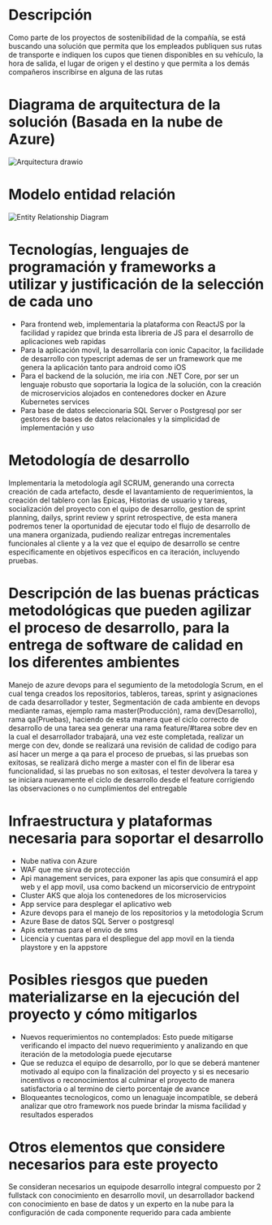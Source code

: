 # Descripción
Como parte de los proyectos de sostenibilidad de la compañía, se está buscando una solución que permita que los empleados publiquen sus rutas de transporte e indiquen los cupos que tienen disponibles en su vehículo, la hora de salida, el lugar de origen y el destino y que permita a los demás compañeros inscribirse en alguna de las rutas

# Diagrama de arquitectura de la solución (Basada en la nube de Azure)
![Arquitectura drawio](https://user-images.githubusercontent.com/8541422/226673179-83aa4ffe-cfe8-4481-9e7c-2a3846699063.png)

# Modelo entidad relación
![Entity Relationship Diagram](https://user-images.githubusercontent.com/8541422/226685271-292c4c4f-618c-4086-8144-d8b21107260d.jpg)

# Tecnologías, lenguajes de programación y frameworks a utilizar y justificación de la selección de cada uno
- Para frontend web, implementaria la plataforma con ReactJS por la facilidad y rapidez que brinda esta libreria de JS para el desarrollo de aplicaciones web rapidas
- Para la aplicación movil, la desarrollaría con ionic Capacitor, la facilidade de desarrollo con typescript ademas de ser un framework que me genera la aplicación tanto para android como iOS
- Para el backend de la solución, me iria con .NET Core, por ser un lenguaje robusto que soportaria la logica de la solución, con la creación de microservicios alojados en contenedores docker en Azure Kubernetes services
- Para base de datos seleccionaria SQL Server o Postgresql por ser gestores de bases de datos relacionales y la simplicidad de implementación y uso

# Metodología de desarrollo
Implementaria la metodología agíl SCRUM, generando una correcta creación de cada artefacto, desde el lavantamiento de requerimientos, la creación del tablero con las Epicas, Historias de usuario y tareas, socialización del proyecto con el quipo de desarrollo, gestion de sprint planning, dailys, sprint review y sprint retrospective, de esta manera podremos tener la oportunidad de ejecutar todo el flujo de desarrollo de una manera organizada, pudiendo realizar entregas incrementales funcionales al cliente y a la vez que el equipo de desarrollo se centre especificamente en objetivos especificos en ca iteración, incluyendo pruebas.

# Descripción de las buenas prácticas metodológicas que pueden agilizar el proceso de desarrollo, para la entrega de software de calidad en los diferentes ambientes
Manejo de azure devops para el segumiento de la metodología Scrum, en el cual tenga creados los repositorios, tableros, tareas, sprint y asignaciones de cada desarrollador y tester, Segmentación de cada ambiente en devops mediante ramas, ejemplo rama master(Producción), rama dev(Desarrollo), rama qa(Pruebas), haciendo de esta manera que el ciclo correcto de desarrollo de una tarea sea generar una rama feature/#tarea sobre dev en la cual el desarrollador trabajará, una vez este completada, realizar un merge con dev, donde se realizará una revisión de calidad de codigo para así hacer un merge a qa para el proceso de pruebas, si las pruebas son exitosas, se realizará dicho merge a master con el fin de liberar esa funcionalidad, si las pruebas no son exitosas, el tester devolvera la tarea y se iniciara nuevamente el ciclo de desarrollo desde el feature corrigiendo las observaciones o no cumplimientos del entregable

# Infraestructura y plataformas necesaria para soportar el desarrollo
- Nube nativa con Azure
- WAF que me sirva de protección
- Api management services, para exponer las apis que consumirá el app web y el app movil, usa como backend un micorservicio de entrypoint
- Cluster AKS que aloja los contenedores de los microservicios
- App service para desplegar el aplicativo web
- Azure devops para el manejo de los repositorios y la metodologia Scrum
- Azure Base de datos SQL Server o postgresql
- Apis externas para el envio de sms
- Licencia y cuentas para el despliegue del app movil en la tienda playstore y en la appstore

# Posibles riesgos que pueden materializarse en la ejecución del proyecto y cómo mitigarlos
- Nuevos requerimientos no contemplados: Esto puede mitigarse verificando el impacto del nuevo requerimiento y analizando en que iteración de la metodologia puede ejecutarse
- Que se reduzca el equipo de desarrollo, por lo que se deberá mantener motivado al equipo con la finalización del proyecto y si es necesario incentivos o reconocimientos al culminar el proyecto de manera satisfactoria o al termino de cierto porcentaje de avance
- Bloqueantes tecnologicos, como un lenaguaje incompatible, se deberá analizar que otro framework nos puede brindar la misma facilidad y resultados esperados

# Otros elementos que considere necesarios para este proyecto
Se consideran necesarios un equipode desarrollo integral compuesto por 2 fullstack con conocimiento en desarrollo movil, un desarrollador backend con conocimiento en base de datos y un experto en la nube para la configuración de cada componente requerido para cada ambiente
